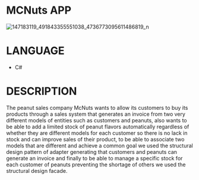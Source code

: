 # MCNuts APP 
![147183119_491843355551038_4736773095611486819_n](https://user-images.githubusercontent.com/74753713/147300789-c61290bf-6f49-408e-befb-c3168f225430.jpg)





# LANGUAGE
* C#

# DESCRIPTION
The peanut sales company McNuts wants to allow its customers to buy its products through a sales system that generates an invoice from two very different models of entities such as customers and peanuts, also wants to be able to add a limited stock of peanut flavors automatically regardless of whether they are different models for each customer so there is no lack in stock and can improve sales of their product, to be able to associate two models that are different and achieve a common goal we used the structural design pattern of adapter generating that customers and peanuts can generate an invoice and finally to be able to manage a specific stock for each customer of peanuts preventing the shortage of others we used the structural design facade.
